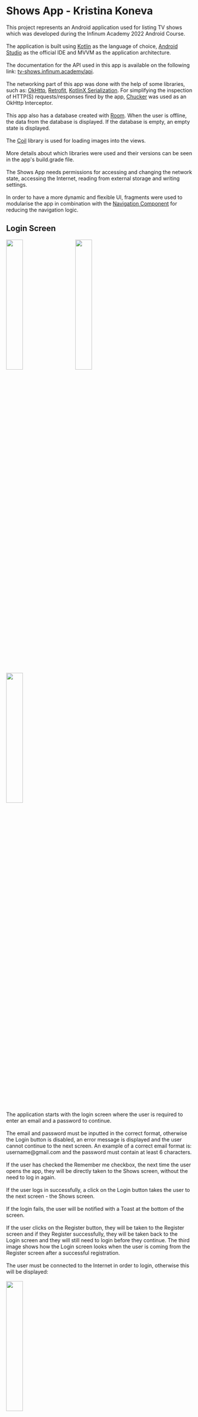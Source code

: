 # Shows App - Kristina Koneva
This project represents an Android application
used for listing TV shows which was developed
during the Infinum Academy 2022 Android Course. <br /> <br />
The application is built using 
<a href="https://developer.android.com/kotlin?gclid=Cj0KCQjwuaiXBhCCARIsAKZLt3kUvO79J4zLzxIvRhNSUE0pkQPWleNghyJF8kI6gOdL-aeBUM_STPwaAhYcEALw_wcB&gclsrc=aw.ds" target="_blank">Kotlin</a> as the language of choice,
<a href="https://developer.android.com/studio?gclid=Cj0KCQjwuaiXBhCCARIsAKZLt3nmrYJTmrUlYUZ6NBPX3gBL0N91KPxJ_OsjAjBOMZPZbUhe4VnnYlcaAqrJEALw_wcB&gclsrc=aw.ds" target="_blank">Android Studio</a> 
as the official IDE and MVVM as the application architecture. <br /> <br />
The documentation for the API used in this app is available on the following link: <a href="https://tv-shows.infinum.academy/api/v1/docs/index.html" target="_blank">tv-shows.infinum.academy/api</a>. <br /> <br />
The networking part of this app was done with the help of some libraries, such as:
<a href="https://square.github.io/okhttp/" target="_blank">OkHttp</a>,
<a href="https://square.github.io/retrofit/" target="_blank">Retrofit</a>,
<a href="https://github.com/Kotlin/kotlinx.serialization/blob/master/docs/serialization-guide.md" target="_blank">KotlinX Serialization</a>. 
For simplifying the inspection of HTTP(S) requests/responses fired by the app, <a href="https://github.com/ChuckerTeam/chucker" target="_blank">Chucker</a> was used as an OkHttp Interceptor. <br /> <br />
This app also has a database created with <a href="https://developer.android.com/training/data-storage/room" target="_blank">Room</a>.
When the user is offline, the data from the database is displayed. If the database is empty, an empty state is displayed. <br /> <br />
The <a href="https://coil-kt.github.io/coil/" target="_blank">Coil</a> library is used for loading images into the views. <br /> <br />
More details about which libraries were used and their versions can be seen in the app's build.grade file. <br /> <br />
The Shows App needs permissions for accessing and changing the network state, accessing the Internet, reading from external storage and writing settings. <br /> <br />
In order to have a more dynamic and flexible UI, 
fragments were used to modularise the app in combination with the 
<a href="https://developer.android.com/guide/navigation/navigation-getting-started" target="_blank">Navigation Component</a> for reducing the navigation logic.

## Login Screen
<p align="left">
<img src="README_images/login_screen_without_input.png" width="30%" height="30%"/>
&nbsp; &nbsp; &nbsp; &nbsp;
<img src="README_images/login_screen_with_input.png" width="30%" height="30%"/>
&nbsp; &nbsp; &nbsp; &nbsp;
<img src="README_images/login_screen_after_registration.png" width="30%" height="30%"/>
</p>
The application starts with the login screen where the user is required to enter an email and a password to continue. <br /><br />
The email and password must be inputted in the correct format, otherwise the Login button is disabled, an error message is displayed and the user cannot continue to the next screen. 
An example of a correct email format is: username@gmail.com and the password must contain at least 6 characters. <br /> <br />
If the user has checked the Remember me checkbox, the next time the user opens the app, 
they will be directly taken to the Shows screen, without the need to log in again. <br /> <br />
If the user logs in successfully, a click on the Login button takes the user to the next screen - the Shows screen. <br /> <br />
If the login fails, the user will be notified with a Toast at the bottom of the screen. <br /> <br />
If the user clicks on the Register button, they will be taken to the Register screen and if they Register successfully, they will be taken back to the Login screen and they will still need to login before they continue. 
The third image shows how the Login screen looks when the user is coming from the Register screen after a successful registration. <br /> <br />
The user must be connected to the Internet in order to login, otherwise this will be displayed: <br /> <br />
<img src="README_images/no_internet_error_login.png" width="30%" height="30%"/>

## Register screen
<p align="left">
<img src="README_images/register_screen_without_input.png" width="30%" height="30%"/>
&nbsp; &nbsp; &nbsp; &nbsp;
<img src="README_images/register_screen_with_input.png" width="30%" height="30%"/>
</p>
If the user clicks the Register button on the Login screen, this is the screen they will be taken to. <br /><br />
The first image shows how the Register screen looks before the user has inputted any data and the second image shows 
after the user has inserted correctly formatted information in all of the text input fields. <br /><br />
In order to register, the user must enter a proper email, a password with at least 6 characters and repeat that password. 
If the user has inputted the data in the correct format, the Register button is enabled, otherwise, an error message is displayed, the Register button 
is disabled and the user cannot continue to the next screen. <br /><br />
If the user registers successfully, they are taken to the Login screen where they are required to login before they start using the app. <br /><br />
If the registration fails, the user will be notified with a Toast at the bottom of the screen.

## Shows Screen
<p align="left">
<img src="README_images/shows_screen.png" width="30%" height="30%"/>
&nbsp; &nbsp; &nbsp; &nbsp;
<img src="README_images/shows_screen_top_rated.png" width="30%" height="30%"/>
&nbsp; &nbsp; &nbsp; &nbsp;
<img src="README_images/shows_screen_empty_state.png" width="30%" height="30%"/>
</p>
This is the Shows screen where a list of shows is displayed as seen in the first image. <br /> <br />
If the user click on a show card, a new screen is shown where details about that particular show are displayed. <br /> <br />
When the user clicks on the Top rated chip, a list of the top rated shows is displayed as in the second image. <br /> <br />
If the user has no Internet connection and the database is empty, an empty state is displayed.
The design of the empty state screen is shown in the third image. <br /> <br />
On the top right corner, the user's profile photo is shown and when it is clicked, it opens a bottom sheet dialog for changing the profile photo or logging out. <br /> <br />

### Change Profile Photo or Logout Bottom Sheet Dialog
<img src="README_images/profile_photo_dialog.png" width="30%" height="30%"/> <br />
In this bottom sheet dialog, the user's profile photo and email are displayed. Below them, there are two button: one for changing the profile photo and one for logging out. <br /> <br />
If the user clicks on the button - Change profile photo, 
a new bottom sheet dialog is opened where the user can choose whether to change the photo 
by taking a photo directly from the Camera app or choose a photo from their gallery. This bottom sheet dialog is shown below: <br /> <br />
<img src="README_images/change_profile_photo_method.png" width="30%" height="30%"/> <br />
If the user is not connected to the Internet, they will not be allowed to change their profile photo. <br /><br />
If the user clicks on the Logout button, an alert dialog will be shown where the user has to confirm their logout: <br /> <br />
<img src="README_images/logout_alert_dialog.png" width="30%" height="30%"/> <br /> 
If the user confirms their logout, they will be taken back to the Login screen.

## Show Details Screen
<p align="left">
<img src="README_images/show_details_screen.png" width="30%" height="30%"/>
</p>
This Show Details screen appears when a user clicks on a particular show card in the shows list. <br /> <br />
There is a photo and description about the show and at the bottom there is a reviews section.
When the user clicks on the Write a review button, a bottom sheet dialog is opened, so that the user can enter a review. <br /> <br />
On the top of this screen, there is a toolbar with a back button (represented as a back arrow) on it. When the back button is clicked, 
the user is taken back to the Shows screen.

### Write a Review Bottom Sheet Dialog
<p align="left">
<img src="README_images/write_review_dialog_without_input.png" width="30%" height="30%"/>
&nbsp; &nbsp; &nbsp; &nbsp;
<img src="README_images/write_review_dialog_with_input.png" width="30%" height="30%"/>
</p>
This bottom sheet dialog is opened once the user clicks on the Write a review button from the Show Details screen.
The review consists of a rating and a comment. <br /> <br />
The first image shows how the dialog looks before the user has inputted anything. The Submit button is disabled
as long as the user hasn't given a rating. To be able to submit a review, 
only the rating is mandatory and the comment is optional. <br /> <br />
The second image shows how the dialog looks once the user has given a rating 
and inputted some text in the comment field which leads to the Submit button becoming enabled. <br /> <br />
The dialog can be dismissed by clicking somewhere outside the dialog or by clicking the x button on the top right corner of the dialog.

### Reviews Section
<p align="left">
<img src="README_images/reviews_section.png" width="30%" height="30%"/>
</p>
The image above shows how the reviews will be displayed. <br /> <br />
The user's profile photo, their username, the rating and the comment they left are displayed for each review.
On the top of all reviews, a status about them is shown: how many reviews are there and what is the average rating calculated from all of them. 
The average rating is additionally represented with a rating bar. <br /> <br />
If there are no reviews about the show, a "No reviews available." message will be displayed.